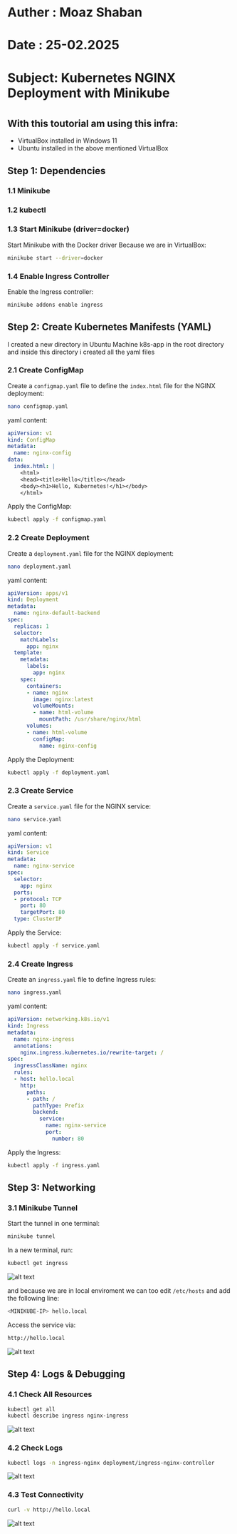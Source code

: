 ######
#
# Auther : Moaz Shaban
# Date : 25-02.2025
# Subject: Kubernetes NGINX Deployment with Minikube
#
######

## With this toutorial am using this infra:
- VirtualBox installed in Windows 11 
- Ubuntu installed in the above mentioned VirtualBox

## Step 1: Dependencies

### 1.1 Minikube
### 1.2 kubectl
### 1.3 Start Minikube  (driver=docker)
Start Minikube with the Docker driver Because we are in VirtualBox:
```bash
minikube start --driver=docker
```
### 1.4 Enable Ingress Controller
Enable the Ingress controller:
```bash
minikube addons enable ingress
```

## Step 2: Create Kubernetes Manifests (YAML)
I created a new directory in Ubuntu Machine k8s-app in the root directory and inside this directory i created all the yaml files

### 2.1 Create ConfigMap
Create a `configmap.yaml` file to define the `index.html` file for the NGINX deployment:
```bash
nano configmap.yaml
```
yaml content:
```yaml
apiVersion: v1
kind: ConfigMap
metadata:
  name: nginx-config
data:
  index.html: |
    <html>
    <head><title>Hello</title></head>
    <body><h1>Hello, Kubernetes!</h1></body>
    </html>
```
Apply the ConfigMap:
```bash
kubectl apply -f configmap.yaml
```

### 2.2 Create Deployment
Create a `deployment.yaml` file for the NGINX deployment:
```bash
nano deployment.yaml
```
yaml content:
```yaml
apiVersion: apps/v1
kind: Deployment
metadata:
  name: nginx-default-backend
spec:
  replicas: 1
  selector:
    matchLabels:
      app: nginx
  template:
    metadata:
      labels:
        app: nginx
    spec:
      containers:
      - name: nginx
        image: nginx:latest
        volumeMounts:
        - name: html-volume
          mountPath: /usr/share/nginx/html
      volumes:
      - name: html-volume
        configMap:
          name: nginx-config
```
Apply the Deployment:
```bash
kubectl apply -f deployment.yaml
```

### 2.3 Create Service
Create a `service.yaml` file for the NGINX service:
```bash
nano service.yaml
```
yaml content:
```yaml
apiVersion: v1
kind: Service
metadata:
  name: nginx-service
spec:
  selector:
    app: nginx
  ports:
  - protocol: TCP
    port: 80
    targetPort: 80
  type: ClusterIP
```
Apply the Service:
```bash
kubectl apply -f service.yaml
```

### 2.4 Create Ingress
Create an `ingress.yaml` file to define Ingress rules:
```bash
nano ingress.yaml
```
yaml content:
```yaml
apiVersion: networking.k8s.io/v1
kind: Ingress
metadata:
  name: nginx-ingress
  annotations:
    nginx.ingress.kubernetes.io/rewrite-target: /
spec:
  ingressClassName: nginx
  rules:
  - host: hello.local
    http:
      paths:
      - path: /
        pathType: Prefix
        backend:
          service:
            name: nginx-service
            port:
              number: 80
```
Apply the Ingress:
```bash
kubectl apply -f ingress.yaml
```

## Step 3: Networking

### 3.1 Minikube Tunnel
Start the tunnel in one terminal:
```bash
minikube tunnel
```
In a new terminal, run:
```bash
kubectl get ingress
```
![alt text](https://github.com/MzShaban/Devops-projects/blob/main/Images/networktestingress.png?raw=true)



and because we are in local enviroment we can too edit `/etc/hosts` and add the following line:
```bash
<MINIKUBE-IP> hello.local
```
Access the service via:
```bash
http://hello.local
```
![alt text](https://github.com/MzShaban/Devops-projects/blob/main/Images/hellokub.png?raw=true)


## Step 4: Logs & Debugging

### 4.1 Check All Resources
```bash
kubectl get all
kubectl describe ingress nginx-ingress
```
![alt text](https://github.com/MzShaban/Devops-projects/blob/main/Images/resources.png?raw=true)


### 4.2 Check Logs
```bash
kubectl logs -n ingress-nginx deployment/ingress-nginx-controller
```

![alt text](https://github.com/MzShaban/Devops-projects/blob/main/Images/logsingress.png?raw=true)

### 4.3 Test Connectivity
```bash
curl -v http://hello.local
```
![alt text](https://github.com/MzShaban/Devops-projects/blob/main/Images/connectivity.png?raw=true)


